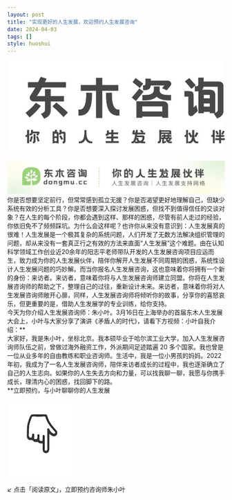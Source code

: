 ```yaml
---
layout: post
title: "实现更好的人生发展，欢迎预约人生发展咨询"
date: 2024-04-03
tags: []
style: huoshui
---
```


![](/assets/post_images/2024-04-03-17319184140580.03770817674418425.jpeg)



![](/assets/post_images/2024-04-03-17319184140620.6914227298951918.webp)你是否想要坚定前行，但常常感到孤立无援？你是否渴望更好地理解自己，但缺少系统有效的分析工具？你是否想要深入探讨发展困惑，但找不到值得信任的交谈对象？在人生的每个阶段，你都会遇到这样、那样的困惑，尽管有前人走过的经验，你依旧免不了频频踩坑。为什么会这样呢？也许你从来没有意识到：人生发展真的很难！人生发展是一个极其复杂的系统问题，人们开发了无数方法解决组织管理的问题，却从来没有一套真正行之有效的方法来直面“人生发展”这个难题。由在认知科学领域工作创业近20余年的阳志平老师带队开发的人生发展咨询项目应运而生，致力成为你的人生发展伙伴，陪伴你解开人生发展不同周期的困惑，系统性设计人生发展问题的巧妙解。而当你报名人生发展咨询，这也意味着你将拥有一个新的身份：来访者。来访者，意味着你将与人生发展咨询师建立同盟。你将在人生发展咨询师的帮助之下，整理自己的过往，重新设计未来。来访者，意味着你将对人生发展咨询师敞开心扉，同样，人生发展咨询师将倾听你的故事，分享你的喜怒哀乐，但更重要的是，借助人生发展学的专业训练，给你支持。  
今天为你介绍人生发展咨询师：朱小叶。3月16日在上海举办的首届东木人生发展大会上，小叶与大家分享了演讲《矛盾人的时代》，请看下方视频：小叶自我介绍：**  
大家好，我是朱小叶，坐标北京。我本硕毕业于哈尔滨工业大学，加入人生发展咨询师队伍之前，曾做过海外融资工作，外派期间足迹踏遍 20
多个国家。我也曾是一位从业多年的自由教练和职业咨询师。生活中，我是一位小男孩的妈妈。2022
年初，我成为了一名人生发展咨询师，陪伴来访者成长的过程中，我也逐渐确立了自己的人生志向。如果你的人生失去方向和力量，可以找我聊一聊，我愿与你携手成长，理清内心的困惑，找回脚下的路。  
**立即预约，与小叶聊聊你的人生发展 ‍‍

![](/assets/post_images/2024-04-03-17319184140160.7042966920926168.gif)

↙ 点击「阅读原文」，立即预约咨询师朱小叶